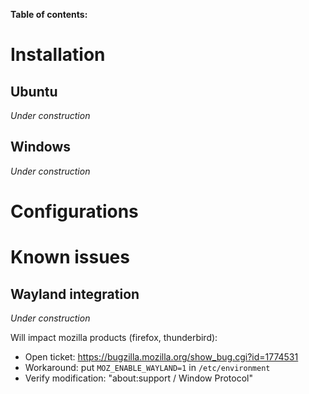 **Table of contents:**

# Installation
## Ubuntu
_Under construction_

## Windows
_Under construction_

# Configurations

# Known issues
## Wayland integration

_Under construction_

Will impact mozilla products (firefox, thunderbird): 
- Open ticket: https://bugzilla.mozilla.org/show_bug.cgi?id=1774531
- Workaround: put `MOZ_ENABLE_WAYLAND=1` in `/etc/environment`
- Verify modification: "about:support / Window Protocol"
